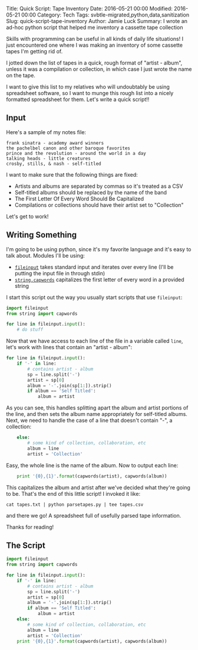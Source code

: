 Title: Quick Script: Tape Inventory
Date: 2016-05-21 00:00
Modified: 2016-05-21 00:00
Category: Tech
Tags: svbtle-migrated,python,data,sanitization
Slug: quick-script-tape-inventory
Author: Jamie Luck
Summary: I wrote an ad-hoc python script that helped me inventory a cassette tape collection


Skills with programming can be useful in all kinds of daily life situations! I just encountered one where I was making an inventory of some cassette tapes I'm getting rid of. 

I jotted down the list of tapes in a quick, rough format of "artist - album", unless it was a compilation or collection, in which case I just wrote the name on the tape. 

I want to give this list to my relatives who will undoubtably be using spreadsheet software, so I want to munge this rough list into a nicely formatted spreadsheet for them. Let's write a quick script!!

## Input

Here's a sample of my notes file:
```
frank sinatra - academy award winners
the pachelbel canon and other baroque favorites
prince and the revolution - around the world in a day
talking heads - little creatures
crosby, stills, & nash - self-titled
```

I want to make sure that the following things are fixed:
- Artists and albums are separated by commas so it's treated as a CSV
- Self-titled albums should be replaced by the name of the band
- The First Letter Of Every Word Should Be Capitalized
- Compilations or collections should have their artist set to "Collection"

Let's get to work!

## Writing Something

I'm going to be using python, since it's my favorite language and it's easy to talk about.
Modules I'll be using:
- [`fileinput`](https://docs.python.org/3/library/fileinput.html) takes standard input and iterates over every line (I'll be putting the input file in through stdin)
- [`string.capwords`](https://docs.python.org/3/library/string.html#string-functions) capitalizes the first letter of every word in a provided string

I start this script out the way you usually start scripts that use `fileinput`:

```python
import fileinput
from string import capwords

for line in fileinput.input():
    # do stuff
```

Now that we have access to each line of the file in a variable called `line`, let's work with lines that contain an "artist - album":

```python
for line in fileinput.input():
    if '-' in line:
        # contains artist - album
        sp = line.split('-')
        artist = sp[0]
        album = '-'.join(sp[1:]).strip()
        if album == 'Self Titled':
            album = artist
```

As you can see, this handles splitting apart the album and artist portions of the line, and then sets the album name appropriately for self-titled albums. Next, we need to handle the case of a line that doesn't contain "-", a collection:

```python
    else:
        # some kind of collection, collaboration, etc
        album = line
        artist = 'Collection'
```

Easy, the whole line is the name of the album. Now to output each line:

```python
    print '{0},{1}'.format(capwords(artist), capwords(album))
```

This capitalizes the album and artist after we've decided what they're going to be. That's the end of this little script! I invoked it like:

```shell
cat tapes.txt | python parsetapes.py | tee tapes.csv
```

and there we go! A spreadsheet full of usefully parsed tape information. 

Thanks for reading! 

## The Script

```python
import fileinput
from string import capwords

for line in fileinput.input():
    if '-' in line:
        # contains artist - album
        sp = line.split('-')
        artist = sp[0]
        album = '-'.join(sp[1:]).strip()
        if album == 'Self Titled':
            album = artist
    else:
        # some kind of collection, collaboration, etc
        album = line
        artist = 'Collection'
    print '{0},{1}'.format(capwords(artist), capwords(album))
```
